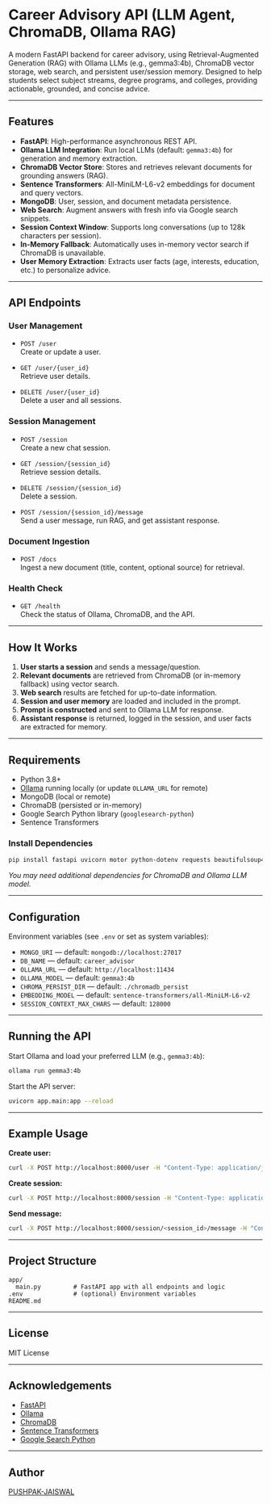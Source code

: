 # Career Advisory API (LLM Agent, ChromaDB, Ollama RAG)

A modern FastAPI backend for career advisory, using Retrieval-Augmented Generation (RAG) with Ollama LLMs (e.g., gemma3:4b), ChromaDB vector storage, web search, and persistent user/session memory. Designed to help students select subject streams, degree programs, and colleges, providing actionable, grounded, and concise advice.

---

## Features

- **FastAPI**: High-performance asynchronous REST API.
- **Ollama LLM Integration**: Run local LLMs (default: `gemma3:4b`) for generation and memory extraction.
- **ChromaDB Vector Store**: Stores and retrieves relevant documents for grounding answers (RAG).
- **Sentence Transformers**: All-MiniLM-L6-v2 embeddings for document and query vectors.
- **MongoDB**: User, session, and document metadata persistence.
- **Web Search**: Augment answers with fresh info via Google search snippets.
- **Session Context Window**: Supports long conversations (up to 128k characters per session).
- **In-Memory Fallback**: Automatically uses in-memory vector search if ChromaDB is unavailable.
- **User Memory Extraction**: Extracts user facts (age, interests, education, etc.) to personalize advice.

---

## API Endpoints

### User Management

- `POST /user`  
  Create or update a user.

- `GET /user/{user_id}`  
  Retrieve user details.

- `DELETE /user/{user_id}`  
  Delete a user and all sessions.

### Session Management

- `POST /session`  
  Create a new chat session.

- `GET /session/{session_id}`  
  Retrieve session details.

- `DELETE /session/{session_id}`  
  Delete a session.

- `POST /session/{session_id}/message`  
  Send a user message, run RAG, and get assistant response.

### Document Ingestion

- `POST /docs`  
  Ingest a new document (title, content, optional source) for retrieval.

### Health Check

- `GET /health`  
  Check the status of Ollama, ChromaDB, and the API.

---

## How It Works

1. **User starts a session** and sends a message/question.
2. **Relevant documents** are retrieved from ChromaDB (or in-memory fallback) using vector search.
3. **Web search** results are fetched for up-to-date information.
4. **Session and user memory** are loaded and included in the prompt.
5. **Prompt is constructed** and sent to Ollama LLM for response.
6. **Assistant response** is returned, logged in the session, and user facts are extracted for memory.

---

## Requirements

- Python 3.8+
- [Ollama](https://ollama.com/) running locally (or update `OLLAMA_URL` for remote)
- MongoDB (local or remote)
- ChromaDB (persisted or in-memory)
- Google Search Python library (`googlesearch-python`)
- Sentence Transformers

### Install Dependencies

```sh
pip install fastapi uvicorn motor python-dotenv requests beautifulsoup4 googlesearch-python sentence-transformers chromadb
```

*You may need additional dependencies for ChromaDB and Ollama LLM model.*

---

## Configuration

Environment variables (see `.env` or set as system variables):

- `MONGO_URI` — default: `mongodb://localhost:27017`
- `DB_NAME` — default: `career_advisor`
- `OLLAMA_URL` — default: `http://localhost:11434`
- `OLLAMA_MODEL` — default: `gemma3:4b`
- `CHROMA_PERSIST_DIR` — default: `./chromadb_persist`
- `EMBEDDING_MODEL` — default: `sentence-transformers/all-MiniLM-L6-v2`
- `SESSION_CONTEXT_MAX_CHARS` — default: `128000`

---

## Running the API

Start Ollama and load your preferred LLM (e.g., `gemma3:4b`):

```sh
ollama run gemma3:4b
```

Start the API server:

```sh
uvicorn app.main:app --reload
```

---

## Example Usage

**Create user:**

```bash
curl -X POST http://localhost:8000/user -H "Content-Type: application/json" -d '{"user_id": "user123", "name": "Alice"}'
```

**Create session:**

```bash
curl -X POST http://localhost:8000/session -H "Content-Type: application/json" -d '{"user_id": "user123"}'
```

**Send message:**

```bash
curl -X POST http://localhost:8000/session/<session_id>/message -H "Content-Type: application/json" -d '{"user_id": "user123", "text": "What are good government colleges for engineering in Delhi?"}'
```

---

## Project Structure

```
app/
  main.py         # FastAPI app with all endpoints and logic
.env              # (optional) Environment variables
README.md
```

---

## License

MIT License

---

## Acknowledgements

- [FastAPI](https://fastapi.tiangolo.com/)
- [Ollama](https://ollama.com/)
- [ChromaDB](https://docs.trychroma.com/)
- [Sentence Transformers](https://www.sbert.net/)
- [Google Search Python](https://pypi.org/project/googlesearch-python/)

---

## Author

[PUSHPAK-JAISWAL](https://github.com/PUSHPAK-JAISWAL)
